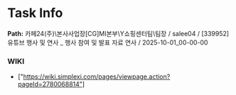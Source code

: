 # Task Info

**Path:** 카페24(주)\본사사업장\[CG]MI본부\Y쇼핑센터팀\팀장 / salee04 / [339952] 유튜브 행사 및 연사 _ 행사 참여 및 발표 자료 연사 / 2025-10-01_00-00-00

### WIKI
- ["https://wiki.simplexi.com/pages/viewpage.action?pageId=2780068814"]

